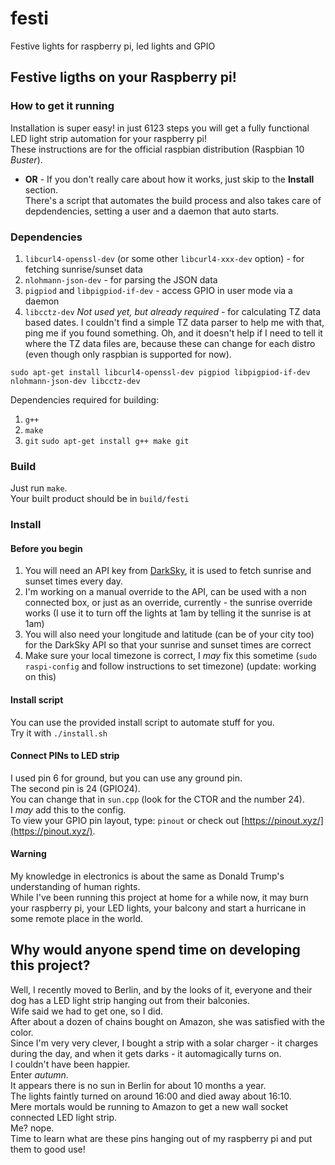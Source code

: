 # festi
Festive lights for raspberry pi, led lights and GPIO

## Festive ligths on your Raspberry pi!

### How to get it running

Installation is super easy! in just 6123 steps you will get a fully functional LED light strip automation for your raspberry pi!  
These instructions are for the official raspbian distribution (Raspbian 10 _Buster_).  
- __OR__ -
If you don't really care about how it works, just skip to the __Install__ section.  
There's a script that automates the build process and also takes care of depdendencies, setting a user and a daemon that auto starts.  

### Dependencies

1. `libcurl4-openssl-dev` (or some other `libcurl4-xxx-dev` option) - for fetching sunrise/sunset data
1. `nlohmann-json-dev` - for parsing the JSON data
1. `pigpiod` and `libpigpiod-if-dev` - access GPIO in user mode via a daemon
1. `libcctz-dev` _Not used yet, but already required_ - for calculating TZ data based dates. I couldn't find a simple TZ data parser to help me with that, ping me if you found something. Oh, and it doesn't help if I need to tell it where the TZ data files are, because these can change for each distro (even though only raspbian is supported for now).

`sudo apt-get install libcurl4-openssl-dev pigpiod libpigpiod-if-dev nlohmann-json-dev libcctz-dev`

Dependencies required for building:  

1. `g++`
1. `make`
1. `git`
`sudo apt-get install g++ make git`

### Build

Just run `make`.  
Your built product should be in `build/festi`  

### Install

#### Before you begin

1. You will need an API key from [DarkSky](https://darksky.net/dev), it is used to fetch sunrise and sunset times every day.
1. I'm working on a manual override to the API, can be used with a non connected box, or just as an override, currently - the sunrise override works (I use it to turn off the lights at 1am by telling it the sunrise is at 1am)
1. You will also need your longitude and latitude (can be of your city too) for the DarkSky API so that your sunrise and sunset times are correct
1. Make sure your local timezone is correct, I _may_ fix this sometime (`sudo raspi-config` and follow instructions to set timezone) (update: working on this)

#### Install script

You can use the provided install script to automate stuff for you.  
Try it with `./install.sh`  

#### Connect PINs to LED strip

I used pin 6 for ground, but you can use any ground pin.  
The second pin is 24 (GPIO24).  
You can change that in `sun.cpp` (look for the CTOR and the number 24).  
I _may_ add this to the config.  
To view your GPIO pin layout, type: `pinout` or check out [https://pinout.xyz/](https://pinout.xyz/).

#### Warning

My knowledge in electronics is about the same as Donald Trump's understanding of human rights.  
While I've been running this project at home for a while now, it may burn your raspberry pi, your LED lights, your balcony and start a hurricane in some remote place in the world.

## Why would anyone spend time on developing this project?

Well, I recently moved to Berlin, and by the looks of it, everyone and their dog has a LED light strip hanging out from their balconies.  
Wife said we had to get one, so I did.  
After about a dozen of chains bought on Amazon, she was satisfied with the color.  
Since I'm very very clever, I bought a strip with a solar charger - it charges during the day, and when it gets darks - it automagically turns on.  
I couldn't have been happier.  
Enter _autumn_.  
It appears there is no sun in Berlin for about 10 months a year.  
The lights faintly turned on around 16:00 and died away about 16:10.  
Mere mortals would be running to Amazon to get a new wall socket connected LED light strip.  
Me? nope.  
Time to learn what are these pins hanging out of my raspberry pi and put them to good use!
